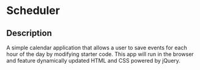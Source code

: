 # Scheduler

## Description
A simple calendar application that allows a user to save events for each hour of the day by modifying starter code. This app will run in the browser and feature dynamically updated HTML and CSS powered by jQuery.
